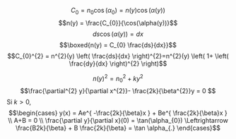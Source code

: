 $$C_{0} = n_{0}\cos(\alpha_{0})=n(y)\cos(\alpha(y))$$
$$n(y) = \frac{C_{0}}{\cos(\alpha(y))}$$
$$ds\cos(\alpha(y)) = dx$$
$$\boxed{n(y) = C_{0} \frac{ds}{dx}}$$
$$C_{0}^{2} = n^{2}(y) \left( \frac{ds}{dx} \right)^{2}=n^{2}(y) \left( 1+ \left( \frac{dy}{dx} \right)^{2} \right)$$

$$n(y)^{2} = n_{0}^{2} + k y^{2}$$
$$\frac{\partial^{2} y}{\partial x^{2}}- \frac{2k}{\beta^{2}}y = 0 $$
Si $k >0$, 
$$\begin{cases}
y(x) = Ae^{ -\frac{2k}{\beta}x } + Be^{ \frac{2k}{\beta}x } \\
A+B = 0 \\
\frac{\partial y}{\partial x}(0)  = \tan(\alpha_{0}) \Leftrightarrow \frac{B2k}{\beta} + B \frac{2k}{\beta} = \tan \alpha_{.}
\end{cases}$$

